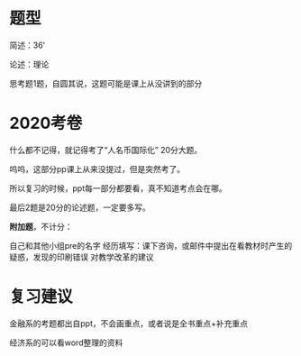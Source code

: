 

# 题型

简述：36'

论述：理论

思考题1题，自圆其说，这题可能是课上从没讲到的部分

# 2020考卷

什么都不记得，就记得考了“人名币国际化” 20分大题。

呜呜，这部分pp课上从来没提过，但是突然考了。

所以复习的时候，ppt每一部分都要看，真不知道考点会在哪。

最后2题是20分的论述题，一定要多写。

**附加题**，不计分：

自己和其他小组pre的名字
经历填写：课下咨询，或邮件中提出在看教材时产生的疑惑，发现的印刷错误
对教学改革的建议

# 复习建议

金融系的考题都出自ppt，不会画重点，或者说是全书重点+补充重点

经济系的可以看word整理的资料

